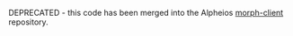 DEPRECATED - this code has been merged into the Alpheios [morph-client](https://github.com/alpheios-project/morph-client) repository.


